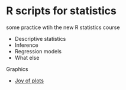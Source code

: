 # R scripts for statistics

some practice wtih the new R statistics course

* Descriptive statistics
* Inference
* Regression models
* What else


Graphics 
* [Joy of plots](https://github.com/vsbuffalo/devnotes/wiki/The-Joy-of-R-Base-Graphics)
